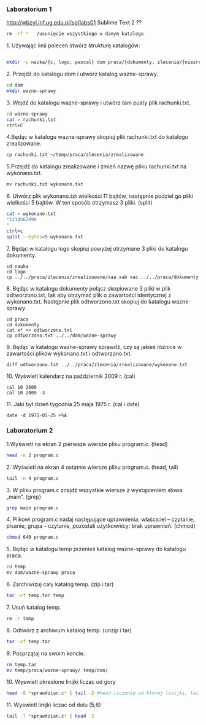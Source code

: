### Laboratorium 1
http://wbzyl.inf.ug.edu.pl/sp/labs01
Sublime Text 2 ??

```sh
rm -rf *   /usunięcie wszystkiego w danym katalogu
```



1\. Używając linii poleceń stwórz strukturę katalogów:
```sh

mkdir -p nauka/{c, logo, pascal} dom praca/{dokumenty, zlecenia/{niezrealizowane, zrealizowane}}

```


2\. Przejdź do katalogu dom i utwórz katalog wazne-sprawy.
```sh
cd dom
mkdir wazne-sprawy
```

3\. Wejdź do katalogu wazne-sprawy i utwórz tam pusty plik rachunki.txt.
```sh
cd wazne-sprawy
cat > rachunki.txt
ctrl+C
```
4\.Będąc w katalogu wazne-sprawy skopiuj plik rachunki.txt do katalogu zrealizowane.
```sh
cp rachunki.txt ~/temp/praca/zlecenia/zrealizowane
```
5\.Przejdź do katalogu zrealizowane i zmień nazwę pliku rachunki.txt na wykonano.txt.
```sh
mv rachunki.txt wykonano.txt
```

6\. Utwórz plik wykonano.txt wielkości 11 bajtów, następnie podziel go pliki wielkości 5 bajtów.
W ten sposób otrzymasz 3 pliki. (split)
```sh
cat > wykonano.txt
"1234567890
"
ctrl+c
split --bytes=5 wykonano.txt

```
7\. Będąc w katalogu logo skopiuj powyżej otrzymane 3 pliki do katalogu dokumenty.
```
cd nauka
cd logo
cp ../../praca/zlecenia/zrealizowane/xaa xab xac ../../praca/dokumenty

```
8\. Będąc w katalogu dokumenty połącz skopiowane 3 pliki w plik odtworzono.txt, tak aby otrzymać plik 
o zawartości identycznej z wykonano.txt. Następnie plik odtworzono.txt skopiuj do katalogu wazne-sprawy.

```
cd praca
cd dokumenty
cat x* >> odtworzono.txt
cp odtworzono.txt ../../dom/wazne-sprawy
```

9\. Będąc w katalogu wazne-sprawy sprawdź, czy są jakieś różnice w zawartości plików wykonano.txt i odtworzono.txt.

```
diff odtworzono.txt ../../praca/zlecenia/zrealizowane/wykonano.txt
```

10\. Wyświetl kalendarz na październik 2009 r. (cal)

```
cal 10 2009
cal 10 2009 -3
```

11\. Jaki był dzień tygodnia 25 maja 1975 r. (cal i date)

```
date -d 1975-05-25 +%A
```

### Laboratorium 2

1\.Wyświetl na ekran 2 pierwsze wiersze pliku program.c. (head)
```sh
head -n 2 program.c
```

2\. Wyświetl na ekran 4 ostatnie wiersze pliku program.c. (head, tail)
```sh
tail -n 4 program.c
```

3\. W pliku program.c znajdź wszystkie wiersze z wystąpieniem słowa „main”. (grep)
```sh
grep main program.c
```

4\. Plikowi program.c nadaj następujące uprawnienia: właściciel – czytanie, pisanie, 
grupa – czytanie, pozostali użytkownicy: brak uprawnień. (chmod)
```sh
chmod 640 program.c
```
5\. Będąc w katalogu temp przenieś katalog wazne-sprawy do katalogu praca.
```sh
cd temp
mv dom/wazne-sprawy praca
```

6\. Zarchiwizuj cały katalog temp. (zip i tar)
```sh
tar -cf temp.tar temp
```

7\. Usuń katalog temp.
```sh
rm -r temp
```

8\. Odtwórz z archiwum katalog temp. (unzip i tar)
```sh
tar -xf temp.tar
```

9\. Posprzątaj na swoim koncie.
```sh
rm temp.tar
mv temp/praca/wazne-sprawy/ temp/dom/
```
10\. Wyswietl okreslone linijki liczac od gory
```sh
head -8 *sprawdzian.c* | tail -2 #head-liczenie od której linijki, tail ilość linijek od tyłu
```

11\. Wyswietl linijki liczac od dolu (5,6)
```sh
tail -7 *sprawdzian.c* | head -2 
```
